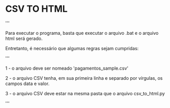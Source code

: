 # CSV TO HTML

'''

Para executar o programa, basta que executar o arquivo .bat e o arquivo html será gerado.

Entretanto, é necessário que algumas regras sejam cumpridas:

'''

1 - o arquivo deve ser nomeado 'pagamentos_sample.csv'

2 - o arquivo CSV tenha, em sua primeira linha e separado por vírgulas, os campos data e valor.

3 - o arquivo CSV deve estar na mesma pasta que o arquivo csv_to_html.py

'''
